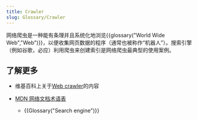 ```yaml
---
title: Crawler
slug: Glossary/Crawler
---
```


网络爬虫是一种能有条理并且系统化地浏览{{glossary("World Wide Web","Web")}}，以便收集网页数据的程序（通常也被称作“机器人”）。搜索引擎（例如谷歌，必应）利用爬虫来创建索引是网络爬虫最典型的使用案例。

## 了解更多

- 维基百科上关于[Web crawler](https://zh.wikipedia.org/wiki/Web_crawler)的内容
- [MDN 网络文档术语表](/zh-CN/docs/Glossary)

  - {{Glossary("Search engine")}}
